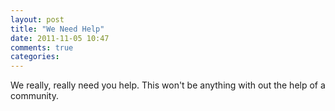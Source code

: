 ```yaml
---
layout: post
title: "We Need Help"
date: 2011-11-05 10:47
comments: true
categories: 
---
```

We really, really need you help. This won't be anything with out the help of a community.
